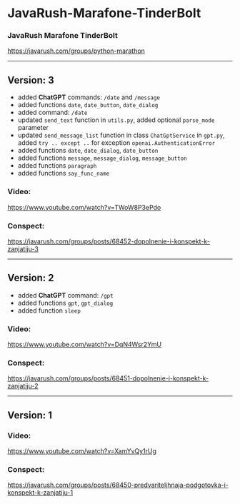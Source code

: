 # JavaRush-Marafone-TinderBolt
### JavaRush Marafone TinderBolt
https://javarush.com/groups/python-marathon


---

## Version: 3
* added **ChatGPT** commands: `/date` and `/message` 
* added functions `date`, `date_button`, `date_dialog`
* added command: `/date`
* updated `send_text` function in `utils.py`, added optional `parse_mode` parameter
* updated `send_message_list` function in class `ChatGptService` in `gpt.py`, added `try .. except ..`
for exception `openai.AuthenticationError`
* added functions `date`, `date_dialog`, `date_button`
* added functions `message`, `message_dialog`, `message_button`
* added functions `paragraph`
* added functions `say_func_name`

### Video:
https://www.youtube.com/watch?v=TWoW8P3ePdo

### Conspect:
https://javarush.com/groups/posts/68452-dopolnenie-i-konspekt-k-zanjatiju-3


---

## Version: 2
* added **ChatGPT** command: `/gpt`
* added functions `gpt`, `gpt_dialog`
* added function `sleep`

### Video:
https://www.youtube.com/watch?v=DqN4Wsr2YmU

### Conspect:
https://javarush.com/groups/posts/68451-dopolnenie-i-konspekt-k-zanjatiju-2


---


## Version: 1

### Video:
https://www.youtube.com/watch?v=XamYvQy1rUg

### Conspect:
https://javarush.com/groups/posts/68450-predvariteljhnaja-podgotovka-i-konspekt-k-zanjatiju-1

